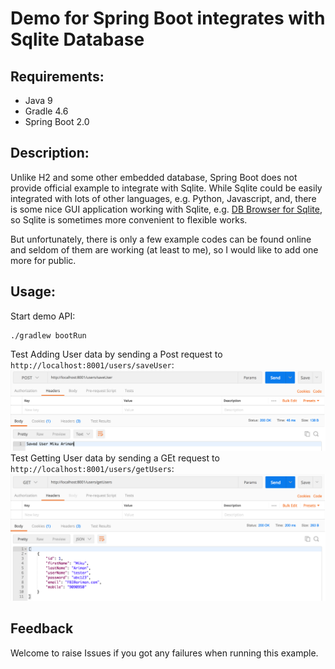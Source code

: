 # Demo for Spring Boot integrates with Sqlite Database

## Requirements:
- Java 9
- Gradle 4.6
- Spring Boot 2.0

## Description:
Unlike H2 and some other embedded database, Spring Boot does not provide official example to 
integrate with Sqlite. While Sqlite could be easily integrated with lots of other languages, 
e.g. Python, Javascript, and, there is some nice GUI application working with Sqlite, e.g. 
[DB Browser for Sqlite](http://sqlitebrowser.org/), so Sqlite is sometimes more convenient to 
flexible works.

But unfortunately, there is only a few example codes can be found online and seldom of them 
are working (at least to me), so I would like to add one more for public.

## Usage:

Start demo API:
```commandline
./gradlew bootRun
```

Test Adding User data by sending a Post request to `http://localhost:8001/users/saveUser`:
![](screenshots/post.png)
Test Getting User data by sending a GEt request to `http://localhost:8001/users/getUsers`:
![](screenshots/get.png)

## Feedback
Welcome to raise Issues if you got any failures when running this example.

